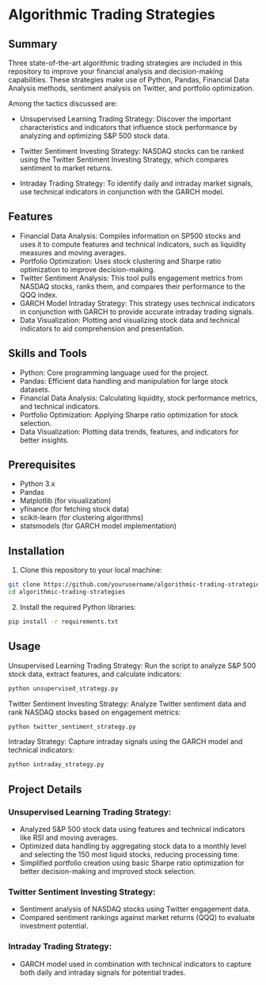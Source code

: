 # Algorithmic Trading Strategies

## Summary

Three state-of-the-art algorithmic trading strategies are included in this repository to improve your financial analysis and decision-making capabilities. These strategies make use of Python, Pandas, Financial Data Analysis methods, sentiment analysis on Twitter, and portfolio optimization.

Among the tactics discussed are:
- Unsupervised Learning Trading Strategy: Discover the important characteristics and indicators that influence stock performance by analyzing and optimizing S&P 500 stock data.

- Twitter Sentiment Investing Strategy: NASDAQ stocks can be ranked using the Twitter Sentiment Investing Strategy, which compares sentiment to market returns.

- Intraday Trading Strategy: To identify daily and intraday market signals, use technical indicators in conjunction with the GARCH model.

## Features

- Financial Data Analysis: Compiles information on SP500 stocks and uses it to compute features and technical indicators, such as liquidity measures and moving averages.
- Portfolio Optimization: Uses stock clustering and Sharpe ratio optimization to improve decision-making.
- Twitter Sentiment Analysis: This tool pulls engagement metrics from NASDAQ stocks, ranks them, and compares their performance to the QQQ index.
- GARCH Model Intraday Strategy: This strategy uses technical indicators in conjunction with GARCH to provide accurate intraday trading signals.
- Data Visualization: Plotting and visualizing stock data and technical indicators to aid comprehension and presentation.

## Skills and Tools

- Python: Core programming language used for the project.
- Pandas: Efficient data handling and manipulation for large stock datasets.
- Financial Data Analysis: Calculating liquidity, stock performance metrics, and technical indicators.
- Portfolio Optimization: Applying Sharpe ratio optimization for stock selection.
- Data Visualization: Plotting data trends, features, and indicators for better insights.

## Prerequisites

- Python 3.x
- Pandas
- Matplotlib (for visualization)
- yfinance (for fetching stock data)
- scikit-learn (for clustering algorithms)
- statsmodels (for GARCH model implementation)

## Installation

1. Clone this repository to your local machine:
```bash
git clone https://github.com/yourusername/algorithmic-trading-strategies.git
cd algorithmic-trading-strategies
```

2. Install the required Python libraries:
```bash
pip install -r requirements.txt
```

## Usage

Unsupervised Learning Trading Strategy:
Run the script to analyze S&P 500 stock data, extract features, and calculate indicators:
```bash
python unsupervised_strategy.py
```

Twitter Sentiment Investing Strategy:
Analyze Twitter sentiment data and rank NASDAQ stocks based on engagement metrics:
```bash
python twitter_sentiment_strategy.py
```

Intraday Strategy:
Capture intraday signals using the GARCH model and technical indicators:
```bash
python intraday_strategy.py
```

## Project Details

### Unsupervised Learning Trading Strategy:

- Analyzed S&P 500 stock data using features and technical indicators like RSI and moving averages.
- Optimized data handling by aggregating stock data to a monthly level and selecting the 150 most liquid stocks, reducing processing time.
- Simplified portfolio creation using basic Sharpe ratio optimization for better decision-making and improved stock selection.

### Twitter Sentiment Investing Strategy:

- Sentiment analysis of NASDAQ stocks using Twitter engagement data.
- Compared sentiment rankings against market returns (QQQ) to evaluate investment potential.

### Intraday Trading Strategy:

- GARCH model used in combination with technical indicators to capture both daily and intraday signals for potential trades.

